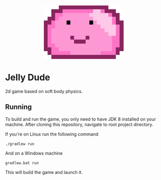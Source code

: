<p align="center">
  <img src="logo.png"/>
</p>

# Jelly Dude
2d game based on soft body physics.

## Running
To build and run the game, you only need to have JDK 8 installed on your machine. After cloning this repository, navigate to root project directory.

If you're on Linux run the following command
```
./gradlew run
```

And on a Windows machine
```
gradlew.bat run
```

This will build the game and launch it.
